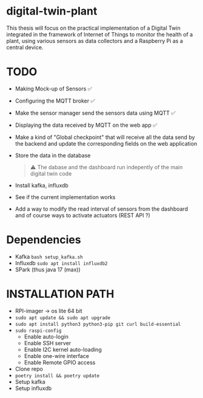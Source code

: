 # digital-twin-plant

This thesis will focus on the practical implementation of a Digital Twin integrated in the framework of Internet of Things to monitor the health of a plant, using various sensors as data collectors and a Raspberry Pi as a central device.

# TODO

- Making Mock-up of Sensors ✅
- Configuring the MQTT broker ✅
- Make the sensor manager send the sensors data using MQTT ✅
- Displaying the data received by MQTT on the web app ✅
- Make a kind of "Global checkpoint" that will receive all the data send by the backend and update the corresponding fields on the web application
- Store the data in the database

    > ⚠️ The dabase and the dashboard run indepently of the main digital twin code

- Install kafka, influxdb
- See if the current implementation works
- Add a way to modify the read interval of sensors from the dashboard and of course ways to activate actuators (REST API ?)

# Dependencies

- Kafka `bash setup_kafka.sh`
- Influxdb `sudo apt install influxdb2`
- SPark (thus java 17 (max))

# INSTALLATION PATH

- RPI-imager -> os lite 64 bit
- `sudo apt update && sudo apt upgrade` 
- `sudo apt install python3 python3-pip git curl build-essential` 
- `sudo raspi-config`
  - Enable auto-login
  - Enable SSH server
  - Enable I2C kernel auto-loading
  - Enable one-wire  interface
  - Enable Remote GPIO access
- Clone repo
- `poetry install && poetry update`
- Setup kafka
- Setup influxdb

